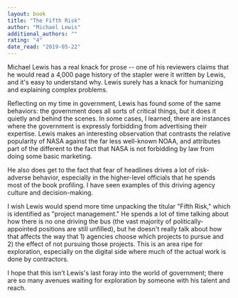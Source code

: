 ```yaml
---
layout: book
title: "The Fifth Risk"
author: "Michael Lewis"
additional_authors: ""
rating: "4"
date_read: "2019-05-22"
---
```


Michael Lewis has a real knack for prose -- one of his reviewers claims that he
would read a 4,000 page history of the stapler were it written by Lewis, and
it's easy to understand why. Lewis surely has a knack for humanizing and
explaining complex problems.

Reflecting on my time in government, Lewis has found some of the same behaviors:
the government does all sorts of critical things, but it does it quietly and
behind the scenes. In some cases, I learned, there are instances where the
government is expressly forbidding from advertising their expertise. Lewis makes
an interesting observation that contrasts the relative popularity of NASA
against the far less well-known NOAA, and attributes part of the different to
the fact that NASA is not forbidding by law from doing some basic marketing.

He also does get to the fact that fear of headlines drives a lot of risk-adverse
behavior, especially in the higher-level officials that he spends most of the
book profiling. I have seen examples of this driving agency culture and
decision-making. 

I wish Lewis would spend more time unpacking the titular "Fifth Risk," which is
identified as "project management." He spends a lot of time talking about how
there is no one driving the bus (the vast majority of politically-appointed
positions are still unfilled), but he doesn't really talk about how that affects
the way that 1) agencies choose which projects to pursue and 2) the effect of
not pursuing those projects. This is an area ripe for exploration, especially
on the digital side where much of the actual work is done by contractors.

I hope that this isn't Lewis's last foray into the world of government; there
are so many avenues waiting for exploration by someone with his talent and
reach.

